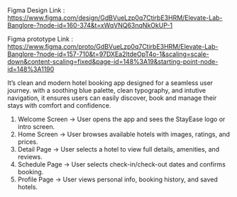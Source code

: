 Figma Design Link : https://www.figma.com/design/GdBVueLzp0q7CtirbE3HRM/Elevate-Lab-Banglore-?node-id=160-374&t=xWqVNQ63nqNkOkUP-1

Figma prototype Link : https://www.figma.com/proto/GdBVueLzp0q7CtirbE3HRM/Elevate-Lab-Banglore-?node-id=157-710&t=97DXEa2ltdeOpT4o-1&scaling=scale-down&content-scaling=fixed&page-id=148%3A19&starting-point-node-id=148%3A1190

It’s clean and modern hotel booking app designed for a seamless user journey. with a soothing blue palette, clean typography, and intutive navigation, it ensures users can easily discover, book and manage their stays with comfort and confidence.
1. Welcome Screen → User opens the app and sees the StayEase logo or intro screen.
2. Home Screen → User browses available hotels with images, ratings, and prices.
3. Detail Page → User selects a hotel to view full details, amenities, and reviews.
4. Schedule Page → User selects check-in/check-out dates and confirms booking.
5. Profile Page → User views personal info, booking history, and saved hotels.
